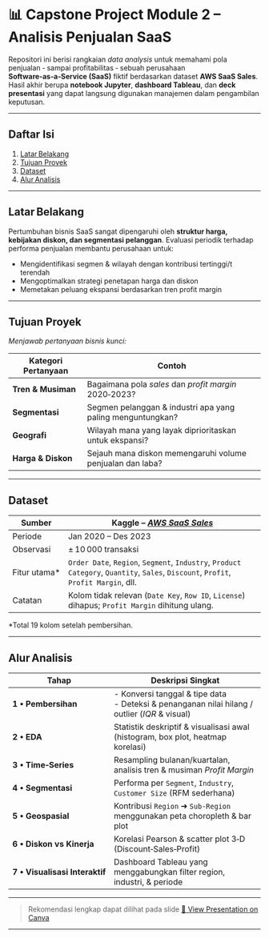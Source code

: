 # 📊  Capstone Project Module 2 – **Analisis Penjualan SaaS**

Repositori ini berisi rangkaian *data analysis* untuk memahami pola penjualan ‑ sampai profitabilitas ‑ sebuah perusahaan **Software‑as‑a‑Service (SaaS)** fiktif berdasarkan dataset **AWS SaaS Sales**.  
Hasil akhir berupa **notebook Jupyter**, **dashboard Tableau**, dan **deck presentasi** yang dapat langsung digunakan manajemen dalam pengambilan keputusan.

---

## Daftar Isi
1. [Latar Belakang](#latar-belakang)  
2. [Tujuan Proyek](#tujuan-proyek)  
3. [Dataset](#dataset)  
4. [Alur Analisis](#alur-analisis)  
---

## Latar Belakang
Pertumbuhan bisnis SaaS sangat dipengaruhi oleh **struktur harga, kebijakan diskon, dan segmentasi pelanggan**. Evaluasi periodik terhadap performa penjualan membantu perusahaan untuk:

* Mengidentifikasi segmen & wilayah dengan kontribusi tertinggi/t terendah  
* Mengoptimalkan strategi penetapan harga dan diskon  
* Memetakan peluang ekspansi berdasarkan tren profit margin  

---

## Tujuan Proyek
*Menjawab pertanyaan bisnis kunci:*

| Kategori Pertanyaan | Contoh |
| ------------------- | ------ |
| **Tren & Musiman**  | Bagaimana pola *sales* dan *profit margin* 2020‑2023? |
| **Segmentasi**      | Segmen pelanggan & industri apa yang paling menguntungkan? |
| **Geografi**        | Wilayah mana yang layak diprioritaskan untuk ekspansi? |
| **Harga & Diskon**  | Sejauh mana diskon memengaruhi volume penjualan dan laba? |

---

## Dataset
| Sumber | Kaggle – [*AWS SaaS Sales*](https://www.kaggle.com/datasets/nnthanh101/aws-saas-sales) |
| ------ | ----------------------------------------------- |
| Periode | Jan 2020 – Des 2023 |
| Observasi | ± 10 000 transaksi |
| Fitur utama* | `Order Date`, `Region`, `Segment`, `Industry`, `Product Category`, `Quantity`, `Sales`, `Discount`, `Profit`, `Profit Margin`, dll. |
| Catatan | Kolom tidak relevan (`Date Key`, `Row ID`, `License`) dihapus; `Profit Margin` dihitung ulang. |

\*Total 19 kolom setelah pembersihan.

---

## Alur Analisis

| Tahap | Deskripsi Singkat |
| ----- | ---------------- |
| **1 • Pembersihan** | - Konversi tanggal & tipe data <br> - Deteksi & penanganan nilai hilang / outlier (*IQR* & visual) |
| **2 • EDA** | Statistik deskriptif & visualisasi awal (histogram, box plot, heatmap korelasi) |
| **3 • Time‑Series** | Resampling bulanan/kuartalan, analisis tren & musiman *Profit Margin* |
| **4 • Segmentasi** | Performa per `Segment`, `Industry`, `Customer Size` (RFM sederhana) |
| **5 • Geospasial** | Kontribusi `Region` ➜ `Sub‑Region` menggunakan peta choropleth & bar plot |
| **6 • Diskon vs Kinerja** | Korelasi Pearson & scatter plot 3‑D (Discount‑Sales‑Profit) |
| **7 • Visualisasi Interaktif** | Dashboard Tableau yang menggabungkan filter region, industri, & periode |

---

> Rekomendasi lengkap dapat dilihat pada slide [📑 View Presentation on Canva](https://www.canva.com/design/DAGuWZfF5ss/Elxe7XaNsuGPvbYMEihmhA/edit?utm_content=DAGuWZfF5ss&utm_campaign=designshare&utm_medium=link2&utm_source=sharebutton)

---
